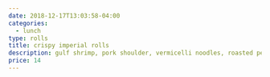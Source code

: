```yaml
---
date: 2018-12-17T13:03:58-04:00
categories:
  - lunch
type: rolls
title: crispy imperial rolls
description: gulf shrimp, pork shoulder, vermicelli noodles, roasted peanut
price: 14
---
```

